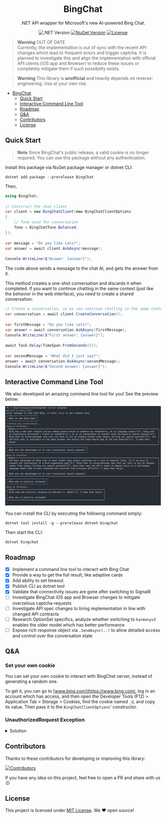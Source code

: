 ﻿<div align="center">

# BingChat

.NET API wrapper for Microsoft's new AI-powered Bing Chat.

![.NET Version](https://img.shields.io/badge/.NET-6-blue)
[![NuGet Version](https://img.shields.io/nuget/v/BingChat?label=NuGet)](https://www.nuget.org/packages/BingChat)
[![License](https://img.shields.io/badge/License-MIT-brightgreen)](./LICENSE)

</div>

> **Warning**
> OUT OF DATE  
> Currently, the implementation is out of sync with the recent API changes which lead to frequent errors and trigger captcha.
> It is planned to investigate this and align the implementation with official API clients (iOS app and Browser)
> to reduce these issues or completely mitigate them if such possibility exists.

> **Warning**
> This library is **unofficial** and heavily depends on reverse-engineering. Use at your own risk.

- [BingChat](#bingchat)
    - [Quick Start](#quick-start)
    - [Interactive Command Line Tool](#interactive-command-line-tool)
    - [Roadmap](#roadmap)
    - [Q\&A](#qa)
    - [Contributors](#contributors)
    - [License](#license)

## Quick Start

> **Note**
> Since BingChat's public release, a valid cookie is no longer required. You can use this package without any
> authentication.

Install this package via NuGet package manager or dotnet CLI:

```
dotnet add package --prerelease BingChat
```

Then,

```csharp
using BingChat;

// Construct the chat client
var client = new BingChatClient(new BingChatClientOptions
{
    // Tone used for conversation
    Tone = BingChatTone.Balanced,
});

var message = "Do you like cats?";
var answer = await client.AskAsync(message);

Console.WriteLine($"Answer: {answer}");
```

The code above sends a message to the chat AI, and gets the answer from it.

This method creates a one-shot conversation and discards it when completed.
If you want to continue chatting in the same context (just like the behavior in the web interface), you need to create a
shared conversation:

```csharp
// Create a conversation, so we can continue chatting in the same context.
var conversation = await client.CreateConversation();

var firstMessage = "Do you like cats?";
var answer = await conversation.AskAsync(firstMessage);
Console.WriteLine($"First answer: {answer}");

await Task.Delay(TimeSpan.FromSeconds(5));

var secondMessage = "What did I just say?";
answer = await conversation.AskAsync(secondMessage);
Console.WriteLine($"Second answer: {answer}");
```

## Interactive Command Line Tool

We also developed an amazing command line tool for you! See the preview below:

![CLI Preview](./assets/cli-screenshot.png)

You can install the CLI by executing the following command simply:

```shell
dotnet tool install -g --prerelease dotnet-bingchat
```

Then start the CLI:

```shell
dotnet bingchat
```

## Roadmap

- [x] Implement a command line tool to interact with Bing Chat
- [x] Provide a way to get the full result, like adaptive cards
- [x] Add ability to set timeout
- [x] Publish CLI as dotnet tool
- [x] Validate that connectivity issues are gone after switching to SignalR
- [ ] Investigate BingChat iOS app and Browser changes to mitigate overzelous captcha requests
- [ ] Investigate API spec changes to bring implementation in line with changed API contracts
- [ ] Research OptionSet specifics, analyze whether switching to `harmonyv3` enables the older model which has better
  performance
- [ ] Expose rich response object via `.SendAsync(..)` to allow detailed access and control over the conversation state

## Q&A

### Set your own cookie

You can set your own cookie to interact with BingChat server, instead of generating a random one.

To get it, you can go to [www.bing.com](https://www.bing.com), log in an account which has access, and then open the
Developer Tools (F12) > Application Tab > Storage > Cookies, find the cookie named `_U`, and
copy its value. Then pass it to the `BingChatClientOptions`' constructor.

### UnauthorizedRequest Exception

<details>
<summary>Solution</summary>

There are multiple reasons. You may follow these steps to handle the problem.

1. Refresh the webpage, confirm that the '_U' value is up to date and copied correctly, and retry.
2. If you are using a proxy (VPN), try setting the global proxy, and retry. The code is as follows:

    ```csharp
    HttpClient.DefaultProxy = new WebProxy("127.0.0.1:8807"); //Your proxy address and port
    ```

3. Find another cookie named 'KievRPSSecAuth', set its value, and retry. The code is as follows:

    ```csharp
    var client = new BingChatClient(new BingChatClientOptions {
        // The "_U" cookie's value
        CookieU = strU,
        // The "KievRPSSecAuth" cookie's value
        CookieKievRPSSecAuth = strKievRPSSecAuth,
    });
    ```

4. Open the browser menu > Extensions. Search for 'Cookie Editor' and install it.
   Go to Bing Chat webpage and export all cookies to to a local file in JSON format.
   Set file path value as follows (The "_U" and "KievRPSSecAuth" value are not needed at this time):

    ```csharp
    var client = new BingChatClient(new BingChatClientOptions {
        // The exported cookie file path
        CookieFilePath = strFilePath,
    });
    ```

</details>

## Contributors

Thanks to these contributors for developing or improving this library:

[![Contributors](https://contrib.rocks/image?repo=b1acksoil/BingChat)](https://github.com/b1acksoil/BingChat/graphs/contributors)

If you have any idea on this project, feel free to open a PR and share with us :D

## License

This project is licensed under [MIT License](./LICENSE). We ❤ open source!
